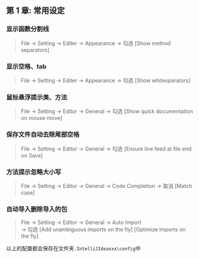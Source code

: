 

<div class = 'data-section default-folding'>
<h2 class = 'section-title'>第 <label class = 'block-number'>1</label> 章: 常用设定</h2>
<div class = 'folding-area'>



</div>
</div>

<h3 class = 'auto-sort-sub'>显示函数分割线</h3>

> File -> Setting -> Editer -> Appearance -> 勾选 [Show method separators]

<h3 class = 'auto-sort-sub'>显示空格、tab</h3>

> File -> Setting -> Editer -> Appearance -> 勾选 [Show whitesparators]

<h3 class = 'auto-sort-sub'>鼠标悬浮提示类、方法</h3>

> File -> Setting -> Editor -> General -> 勾选 [Show quick documentation on mouse move]

<h3 class = 'auto-sort-sub'>保存文件自动去除尾部空格</h3>

> File -> Setting -> Editor -> General -> 勾选 [Ensure line feed at file end on Save]

<h3 class = 'auto-sort-sub'>方法提示忽略大小写</h3>

> File -> Setting -> Editor -> General -> Code Completion -> 取消 [Match case]

<h3 class = 'auto-sort-sub'>自动导入删除导入的包</h3>

> File -> Setting -> Editor -> General -> Auto Import  
> -> 勾选 [Add unambiguous imports on the fly] [Optimize imports on the fly]



<div class="myNote">

以上的配置都会保存在文件夹`.IntelliJIdeaxxx\config`中
</div>








